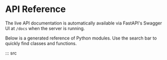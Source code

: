 # API Reference

The live API documentation is automatically available via FastAPI's Swagger UI at `/docs` when the server is running.

Below is a generated reference of Python modules. Use the search bar to quickly find classes and functions.

::: src 